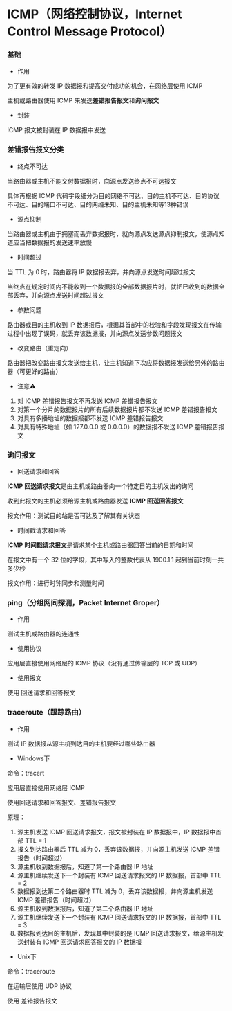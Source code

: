 # ICMP（网络控制协议，Internet Control Message Protocol）


### 基础

* 作用

为了更有效的转发 IP 数据报和提高交付成功的机会，在网络层使用 ICMP

主机或路由器使用 ICMP 来发送**差错报告报文**和**询问报文**


* 封装

ICMP 报文被封装在 IP 数据报中发送


### 差错报告报文分类

* 终点不可达

当路由器或主机不能交付数据报时，向源点发送终点不可达报文

具体再根据 ICMP 代码字段细分为目的网络不可达、目的主机不可达、目的协议不可达、目的端口不可达、目的网络未知、目的主机未知等13种错误


* 源点抑制

当路由器或主机由于拥塞而丢弃数据报时，就向源点发送源点抑制报文，使源点知道应当把数据报的发送速率放慢


* 时间超过

当 TTL 为 0 时，路由器将 IP 数据报丢弃，并向源点发送时间超过报文

当终点在规定时间内不能收到一个数据报的全部数据报片时，就把已收到的数据全部丢弃，并向源点发送时间超过报文


* 参数问题

路由器或目的主机收到 IP 数据报后，根据其首部中的校验和字段发现报文在传输过程中出现了误码，就丢弃该数据报，并向源点发送参数问题报文


* 改变路由（重定向）

路由器把改变路由报文发送给主机，让主机知道下次应将数据报发送给另外的路由器（可更好的路由）


* 注意⚠️

1. 对 ICMP 差错报告报文不再发送 ICMP 差错报告报文
2. 对第一个分片的数据报片的所有后续数据报片都不发送 ICMP 差错报告报文
3. 对具有多播地址的数据报都不发送 ICMP 差错报告报文
4. 对具有特殊地址（如 127.0.0.0 或 0.0.0.0）的数据报不发送 ICMP 差错报告报文


### 询问报文

* 回送请求和回答

**ICMP 回送请求报文**是由主机或路由器向一个特定目的主机发出的询问

收到此报文的主机必须给源主机或路由器发送 **ICMP 回送回答报文**

报文作用：测试目的站是否可达及了解其有关状态


* 时间戳请求和回答

**ICMP 时间戳请求报文**是请求某个主机或路由器回答当前的日期和时间

在报文中有一个 32 位的字段，其中写入的整数代表从 1900.1.1 起到当前时刻一共多少秒

报文作用：进行时钟同步和测量时间


### ping（分组网间探测，Packet Internet Groper）

* 作用

测试主机或路由器的连通性


* 使用协议

应用层直接使用网络层的 ICMP 协议（没有通过传输层的 TCP 或 UDP）


* 使用报文

使用 回送请求和回答报文


### traceroute（跟踪路由）

* 作用

测试 IP 数据报从源主机到达目的主机要经过哪些路由器


* Windows下

命令：tracert

应用层直接使用网络层 ICMP

使用回送请求和回答报文、差错报告报文

原理：

1. 源主机发送 ICMP 回送请求报文，报文被封装在 IP 数据报中，IP 数据报中首部 TTL = 1
2. 报文到达路由器后 TTL 减为 0，丢弃该数据报，并向源主机发送 ICMP 差错报告（时间超过）
3. 源主机收到数据报后，知道了第一个路由器 IP 地址
4. 源主机继续发送下一个封装有 ICMP 回送请求报文的 IP 数据报，首部中 TTL = 2
5. 数据报到达第二个路由器时 TTL 减为 0，丢弃该数据报，并向源主机发送 ICMP 差错报告（时间超过）
6. 源主机收到数据报后，知道了第二个路由器 IP 地址
7. 源主机继续发送下一个封装有 ICMP 回送请求报文的 IP 数据报，首部中 TTL = 3
8. 数据报到达目的主机后，发现其中封装的是 ICMP 回送请求报文，给源主机发送封装有 ICMP 回送请求回答报文的 IP 数据报


* Unix下

命令：traceroute

在运输层使用 UDP 协议

使用 差错报告报文
